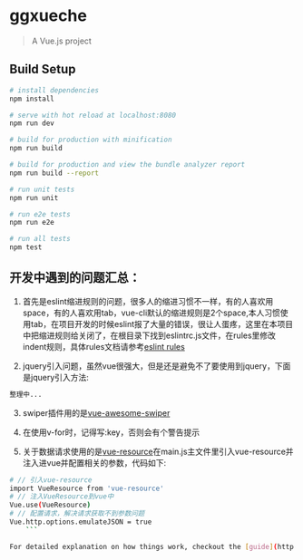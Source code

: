 # ggxueche

> A Vue.js project

## Build Setup

``` bash
# install dependencies
npm install

# serve with hot reload at localhost:8080
npm run dev

# build for production with minification
npm run build

# build for production and view the bundle analyzer report
npm run build --report

# run unit tests
npm run unit

# run e2e tests
npm run e2e

# run all tests
npm test
```
## 开发中遇到的问题汇总：
1. 首先是eslint缩进规则的问题，很多人的缩进习惯不一样，有的人喜欢用space，有的人喜欢用tab，vue-cli默认的缩进规则是2个space,本人习惯使用tab，在项目开发的时候eslint报了大量的错误，很让人蛋疼，这里在本项目中把缩进规则给关闭了，在根目录下找到eslintrc.js文件，在rules里修改indent规则，具体rules文档请参考[eslint rules](http://eslint.org/docs/rules/)

2. jquery引入问题，虽然vue很强大，但是还是避免不了要使用到jquery，下面是jquery引入方法:
``` bash
整理中...
```
3. swiper插件用的是[vue-awesome-swiper](https://github.com/surmon-china/vue-awesome-swiper)

4. 在使用v-for时，记得写:key，否则会有个警告提示

5. 关于数据请求使用的是[vue-resource](https://github.com/pagekit/vue-resource)在main.js主文件里引入vue-resource并注入进vue并配置相关的参数，代码如下:
``` bash
# // 引入vue-resource
import VueResource from 'vue-resource'
# // 注入VueResource到vue中
Vue.use(VueResource)
# // 配置请求，解决请求获取不到参数问题
Vue.http.options.emulateJSON = true
    ```

For detailed explanation on how things work, checkout the [guide](http://vuejs-templates.github.io/webpack/) and [docs for vue-loader](http://vuejs.github.io/vue-loader).
